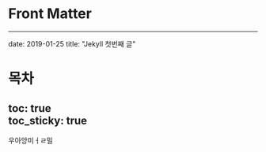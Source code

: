# Front Matter
---
date: 2019-01-25
title: "Jekyll 첫번째 글"

# 목차
toc: true  
toc_sticky: true 
---
우아앙미ㅓㄹ밀

